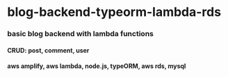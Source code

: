 # blog-backend-typeorm-lambda-rds

### basic blog backend with lambda functions
#### CRUD: post, comment, user
#### aws amplify, aws lambda, node.js, typeORM, aws rds, mysql

